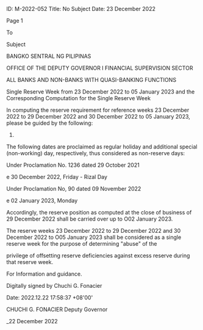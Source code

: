 ID: M-2022-052
Title: No Subject
Date: 23 December 2022

Page 1

To

Subject

BANGKO SENTRAL NG PILIPINAS

OFFICE OF THE DEPUTY GOVERNOR I FINANCIAL SUPERVISION SECTOR

ALL BANKS AND NON-BANKS WITH QUASI-BANKING FUNCTIONS

Single Reserve Week from 23 December 2022 to 05 January 2023 and the Corresponding Computation for the Single Reserve Week

In computing the reserve requirement for reference weeks 23 December 2022 to 29 December 2022 and 30 December 2022 to 05 January 2023, please be guided by the following:

1.

The following dates are proclaimed as regular holiday and additional special (non-working) day, respectively, thus considered as non-reserve days:

Under Proclamation No. 1236 dated 29 October 2021

e 30 December 2022, Friday - Rizal Day

Under Proclamation No, 90 dated 09 November 2022

e 02 January 2023, Monday

Accordingly, the reserve position as computed at the close of business of 29 December 2022 shall be carried over up to O02 January 2023.

The reserve weeks 23 December 2022 to 29 December 2022 and 30 December 2022 to O05 January 2023 shall be considered as a single reserve week for the purpose of determining "abuse" of the

privilege of offsetting reserve deficiencies against excess reserve during that reserve week.

For Information and guidance.

Digitally signed by Chuchi G. Fonacier

Date: 2022.12.22 17:58:37 +08'00'

CHUCHI G. FONACIER Deputy Governor

_22 December 2022